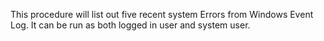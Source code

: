 This procedure will list out five recent system Errors from Windows Event Log. It can be run as both logged in user and system user.